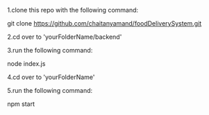 1.clone this repo with the following command:

git clone https://github.com/chaitanyamand/foodDeliverySystem.git

2.cd over to 'yourFolderName/backend'

3.run the following command:

node index.js

4.cd over to 'yourFolderName'

5.run the following command:

npm start


